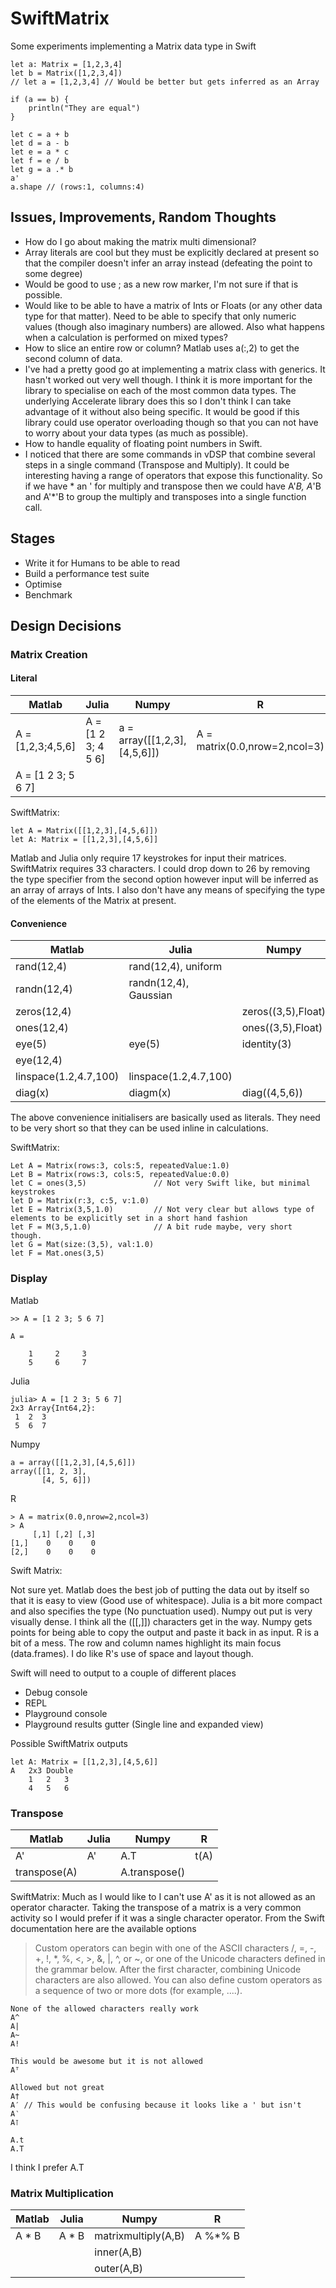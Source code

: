 SwiftMatrix
===========

Some experiments implementing a Matrix data type in Swift

	let a: Matrix = [1,2,3,4]
	let b = Matrix([1,2,3,4])
	// let a = [1,2,3,4] // Would be better but gets inferred as an Array
	
	if (a == b) {
		println("They are equal")
	}
	
	let c = a + b
	let d = a - b
	let e = a * c
	let f = e / b
	let g = a .* b
	a'
	a.shape // (rows:1, columns:4)
	

## Issues, Improvements, Random Thoughts
- How do I go about making the matrix multi dimensional?
- Array literals are cool but they must be explicitly declared at present so that the compiler doesn't infer an array instead (defeating the point to some degree)
- Would be good to use ; as a new row marker, I'm not sure if that is possible.
- Would like to be able to have a matrix of Ints or Floats (or any other data type for that matter). Need to be able to specify that only numeric values (though also imaginary numbers) are allowed. Also what happens when a calculation is performed on mixed types?
- How to slice an entire row or column? Matlab uses a(:,2) to get the second column of data. 
- I've had a pretty good go at implementing a matrix class with generics. It hasn't worked out very well though. I think it is more important for the library to specialise on each of the most common data types. The underlying Accelerate library does this so I don't think I can take advantage of it without also being specific. It would be good if this library could use operator overloading though so that you can not have to worry about your data types (as much as possible).
- How to handle equality of floating point numbers in Swift.
- I noticed that there are some commands in vDSP that combine several steps in a single command (Transpose and Multiply). It could be interesting having a range of operators that expose this functionality. So if we have * an ' for multiply and transpose then we could have A'*B, A*'B and A'*'B to group the multiply and transposes into a single function call. 



## Stages
- Write it for Humans to be able to read
- Build a performance test suite
- Optimise
- Benchmark


## Design Decisions

### Matrix Creation
#### Literal
Matlab            | Julia              | Numpy                        | R         
----------------- | ------------------ | ---------------------------- | ------------- 
A = [1,2,3;4,5,6] | A = [1 2 3; 4 5 6] | a = array([[1,2,3],[4,5,6]]) | A = matrix(0.0,nrow=2,ncol=3) 
A = [1 2 3; 5 6 7]|

SwiftMatrix:
	
	let A = Matrix([[1,2,3],[4,5,6]])
	let A: Matrix = [[1,2,3],[4,5,6]]
	
Matlab and Julia only require 17 keystrokes for input their matrices. SwiftMatrix requires 33 characters. I could drop down to 26 by removing the type specifier from the second option however input will be inferred as an array of arrays of Ints. I also don't have any means of specifying the type of the elements of the Matrix at present.

#### Convenience
Matlab                 | Julia                 | Numpy                        | R         
---------------------- | --------------------- | ---------------------------- | ------------- 
rand(12,4)             | rand(12,4), uniform   | |
randn(12,4)            | randn(12,4), Gaussian | |
zeros(12,4)            |					   | zeros((3,5),Float) |
ones(12,4)             |                       | ones((3,5),Float)
eye(5)                 | eye(5)                | identity(3) |
eye(12,4)              |
linspace(1.2,4.7,100)  | linspace(1.2,4.7,100) | |
diag(x)                | diagm(x)              | diag((4,5,6)) |

The above convenience initialisers are basically used as literals. They need to be very short so that they can be used inline in calculations. 

SwiftMatrix:

	Let A = Matrix(rows:3, cols:5, repeatedValue:1.0)
	Let B = Matrix(rows:3, cols:5, repeatedValue:0.0)
	let C = ones(3,5)               // Not very Swift like, but minimal keystrokes
	let D = Matrix(r:3, c:5, v:1.0)
	let E = Matrix(3,5,1.0)			// Not very clear but allows type of elements to be explicitly set in a short hand fashion
	let F = M(3,5,1.0)				// A bit rude maybe, very short though.
	let G = Mat(size:(3,5), val:1.0)
	let F = Mat.ones(3,5)
	

### Display

Matlab

	>> A = [1 2 3; 5 6 7]

	A =

 	    1     2     3
 	    5     6     7

Julia

	julia> A = [1 2 3; 5 6 7]
	2x3 Array{Int64,2}:
	 1  2  3
	 5  6  7

Numpy

	a = array([[1,2,3],[4,5,6]])
	array([[1, 2, 3],
           [4, 5, 6]])
R
	
	> A = matrix(0.0,nrow=2,ncol=3)
	> A
	     [,1] [,2] [,3]
	[1,]    0    0    0
	[2,]    0    0    0

Swift Matrix:

Not sure yet. Matlab does the best job of putting the data out by itself so that it is easy to view (Good use of whitespace). Julia is a bit more compact and also specifies the type (No punctuation used). Numpy out put is very visually dense. I think all the ([[,]]) characters get in the way. Numpy gets points for being able to copy the output and paste it back in as input. R is a bit of a mess. The row and column names highlight its main focus (data.frames). I do like R's use of space and layout though.

Swift will need to output to a couple of different places
- Debug console
- REPL
- Playground console
- Playground results gutter (Single line and expanded view)

Possible SwiftMatrix outputs

	let A: Matrix = [[1,2,3],[4,5,6]]
	A 	2x3 Double
		1	2	3
		4	5	6
		


### Transpose

Matlab      | Julia         | Numpy         | R         
----------- | ------------- | ------------- | ------------- 
A'     		| A'			| A.T			| t(A)
transpose(A)|   			| A.transpose() | 

SwiftMatrix:
Much as I would like to I can't use A' as it is not allowed as an operator character. Taking the transpose of a matrix is a very common activity so I would prefer if it was a single character operator. From the Swift documentation here are the available options

> Custom operators can begin with one of the ASCII characters /, =, -, +, !, *, %, <, >, &, |, ^, or ~, or one of the Unicode characters defined in the grammar below. After the first character, combining Unicode characters are also allowed. You can also define custom operators as a sequence of two or more dots (for example, ....).

	None of the allowed characters really work
	A^ 
	A| 
	A~
	A!
	
	This would be awesome but it is not allowed
	Aᵀ	
	
	Allowed but not great
	A†	
	A′ // This would be confusing because it looks like a ' but isn't
	A‵
	A⊺ 
	
	A.t
	A.T
	
	
I think I prefer A.T

### Matrix Multiplication

Matlab      | Julia         | Numpy               | R         
----------- | ------------- | ------------------- | ------------- 
A * B    	| A * B		    | matrixmultiply(A,B) | A %*% B
            |  		    	| inner(A,B)          | 
            |   			| outer(A,B)          | 





